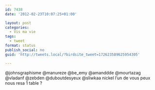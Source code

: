 ```yaml
---
id: 7438
date: '2012-02-23T10:07:25+01:00'

layout: post
categories:
  - Vis ma vie
tags:
  - tweet
format: status
publish_social: no
guid: 'http://tweets.local/?birdsite_tweet=172623589625954305'

---
```


@johnsgraphisme @manureze @be\_emy @amanddde @mourtazag @vladanf @zebden @duboutdesyeux @sliwkaa nickel l’un de vous peux nous resa 1 table ?